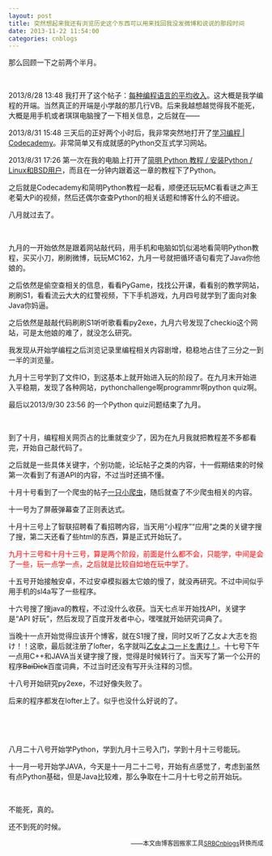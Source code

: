 ```yaml
---
layout: post
title: 突然想起来我还有浏览历史这个东西可以用来找回我没发微博和说说的那段时间
date: 2013-11-22 11:54:00
categories: cnblogs
---
```


<p>那么回顾一下之前两个半月。</p>
<p>&nbsp;</p>
<p>2013/8/28 13:48 我打开了这个帖子：<a href="http://bbs.saraba1st.com/2b/thread-950442-1-1.html">每种编程语言的平均收入</a>。这大概是我学编程的开端。当然真正的开端是小学敲的那几行VB。后来我越想越觉得我不能死，大概是用手机或者琪琪电脑搜了一下相关信息，之后就在&mdash;&mdash;</p>
<p>2013/8/31 15:48 三天后的正好两个小时后，我非常突然地打开了<a href="http://www.codecademy.com/">学习编程 | Codecademy</a>。非常简单又有成就感的Python交互式学习网站。</p>
<p>2013/8/31 17:26 第一次在我的电脑上打开了<a href="http://sebug.net/paper/python/ch02.html">简明 Python 教程 / 安装Python / Linux和BSD用户</a>，而且在一分钟内跟着这一章的教程下了Python。</p>
<p>之后就是Codecademy和简明Python教程一起看，顺便还玩玩MC看看谜之声王老菊大Pi的视频，然后还偶尔查查Python的相关话题和博客什么的不细说。</p>
<p>八月就过去了。</p>
<p>&nbsp;</p>
<p>九月的一开始依然是跟着网站敲代码，用手机和电脑如饥似渴地看简明Python教程，买买小刀，刷刷微博，玩玩MC162，九月一号就把循环语句看完了Java你他娘的。</p>
<p>之后依然是偷空查相关的信息，看看PyGame，找找公开课，看看别的教学网站，刷刷S1，看看流云大大的红警视频，下下手机游戏，九月四号就学到了面向对象Java你妈逼。</p>
<p>之后依然是敲敲代码刷刷S1听听歌看看py2exe，九月六号发现了checkio这个网站，可是太他娘的难了，就没怎么研究。</p>
<p>我发现从开始学编程之后浏览记录里编程相关内容剧增，稳稳地占住了三分之一到一半的浏览量。</p>
<p>九月十三号学到了文件IO，到这基本上就开始进入玩的阶段了。在九月末开始进入平稳期，发现了各种网站，pythonchallenge啊programmr啊python quiz啊。</p>
<p>最后以2013/9/30 23:56 的一个Python quiz问题结束了九月。</p>
<p>&nbsp;</p>
<p>到了十月，编程相关网页占的比重就变少了，因为在九月我就把教程差不多都看完，开始自己敲代码了。</p>
<p>之后就是一些具体关键字，个别功能，论坛帖子之类的内容，十一假期结束的时候第一次看到了有道API的内容，不过当时还搞不懂。</p>
<p>十月十号看到了一个爬虫的帖子<a href="http://matrix.42qu.com/10724693#h26">一只小爬虫</a>，随后就查了不少爬虫相关的内容。</p>
<p>十一号为了屏蔽弹幕查了正则表达式。</p>
<p>十月十三号上了智联招聘看了看招聘内容，当天用&ldquo;小程序&rdquo;&ldquo;应用&rdquo;之类的关键字搜了搜，第二天还看了些html的东西，算是正式开始玩了。</p>
<p><span style="color: #ff0000;">九月十三号和十月十三号，算是两个阶段，前面是什么都不会，只能学，中间是会了一些，玩一点学一点，之后就是比较自如地在玩中学了。</span></p>
<p>十五号开始接触安卓，不过安卓模拟器太它娘的慢了，就没再研究。不过中间似乎用手机的sl4a写了一些程序。</p>
<p>十六号搜了搜java的教程，不过没什么收获。当天七点半开始找API，关键字是&ldquo;API 好玩&rdquo;，然后发现了百度开发者中心，嘿嘿就开始研究词典了。</p>
<p>当晚十一点开始觉得应该开个博客，就在S1搜了搜，同时又听了乙女よ大志を抱け！！这歌，最后就注册了lofter，名字就叫<a href="http://www.lofter.com/message/pythonfornow">乙女よコードを書け！</a>。十七号下午一点用C++和JAVA当关键字搜了搜，觉得是时候转行了。当天写了第一个公开的程序<span style="text-decoration: line-through;">BaiDick</span>百度词典，不过当时还没有写开头注释的习惯。</p>
<p>十八号开始研究py2exe，不过好像失败了。</p>
<p>后来的程序都发在lofter上了。似乎也没什么好说的了。</p>
<p>&nbsp;</p>
<p>&nbsp;</p>
<p>八月二十八号开始学Python，学到九月十三号入门，学到十月十三号能玩。</p>
<p>十一月一号开始学JAVA，今天是十一月二十二号，开始有点感觉了，考虑到虽然有点Python基础，但是Java比较难，那么争取在十二月十七号之前开始玩。</p>
<p>&nbsp;</p>
<p>不能死，真的。</p>
<p>还不到死的时候。</p>

<p align=right><span style="font-size: 12px">——本文由博客园搬家工具<a href="https://github.com/mlxy/SRBCnblogs">SRBCnblogs</a>转换而成</span></p>